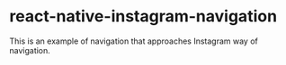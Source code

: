 # react-native-instagram-navigation
This is an example of navigation that approaches Instagram way of navigation.
